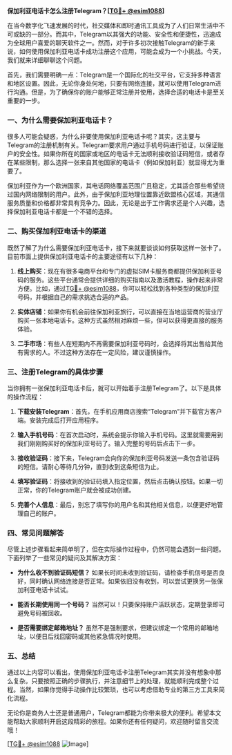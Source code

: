 **保加利亚电话卡怎么注册Telegram？[[TG💪+ @esim1088](https://t.me/s/esim1088)]**

在当今数字化飞速发展的时代，社交媒体和即时通讯工具成为了人们日常生活中不可或缺的一部分。而其中，Telegram以其强大的功能、安全性和便捷性，迅速成为全球用户喜爱的聊天软件之一。然而，对于许多初次接触Telegram的新手来说，如何使用保加利亚电话卡成功注册这个应用，可能会成为一个小挑战。今天，我们就来详细聊聊这个问题。

首先，我们需要明确一点：Telegram是一个国际化的社交平台，它支持多种语言和地区设置。因此，无论你身处何地，只要有网络连接，就可以使用Telegram进行沟通。但是，为了确保你的账户能够正常注册并使用，选择合适的电话卡是至关重要的一步。

### 一、为什么需要保加利亚电话卡？

很多人可能会疑惑，为什么非要使用保加利亚电话卡呢？其实，这主要与Telegram的注册机制有关。Telegram要求用户通过手机号码进行验证，以保证账户的安全性。如果你所在的国家或地区的电话卡无法顺利接收验证码短信，或者存在某些限制，那么选择一张来自其他国家的电话卡（例如保加利亚）就显得尤为重要了。

保加利亚作为一个欧洲国家，其电话网络覆盖范围广且稳定，尤其适合那些希望绕过国内网络限制的用户。此外，由于保加利亚地理位置靠近欧盟核心区域，其通信服务质量和价格都非常具有竞争力。因此，无论是出于工作需求还是个人兴趣，选择保加利亚电话卡都是一个不错的选择。

### 二、购买保加利亚电话卡的渠道

既然了解了为什么需要保加利亚电话卡，接下来就要谈谈如何获取这样一张卡了。目前市面上提供保加利亚电话卡的主要途径有以下几种：

1. **线上购买**：现在有很多电商平台和专门的虚拟SIM卡服务商都提供保加利亚号码的服务。这些平台通常会提供详细的购买指南以及激活教程，操作起来非常方便。比如，通过[TG💪+ @esim1088](https://t.me/s/esim1088)，你可以轻松找到各种类型的保加利亚号码，并根据自己的需求挑选合适的产品。

2. **实体店铺**：如果你有机会前往保加利亚旅行，可以直接在当地运营商的营业厅购买一张本地电话卡。这种方式虽然相对麻烦一些，但可以获得更直接的服务体验。

3. **二手市场**：有些人在短期内不再需要保加利亚号码时，会选择将其出售给其他有需求的人。不过这种方法存在一定风险，建议谨慎操作。

### 三、注册Telegram的具体步骤

当你拥有一张保加利亚电话卡后，就可以开始着手注册Telegram了。以下是具体的操作流程：

1. **下载安装Telegram**：首先，在手机应用商店搜索“Telegram”并下载官方客户端。安装完成后打开应用程序。

2. **输入手机号码**：在首次启动时，系统会提示你输入手机号码。这里就需要用到我们刚刚购买好的保加利亚号码了。输入完整的号码后点击下一步。

3. **接收验证码**：接下来，Telegram会向你的保加利亚号码发送一条包含验证码的短信。请耐心等待几分钟，直到收到这条短信为止。

4. **填写验证码**：将接收到的验证码填入指定位置，然后点击确认按钮。如果一切正常，你的Telegram账户就会被成功创建。

5. **完善个人信息**：最后，别忘了填写你的用户名和其他相关信息，以便更好地管理自己的账户。

### 四、常见问题解答

尽管上述步骤看起来简单明了，但在实际操作过程中，仍然可能会遇到一些问题。下面列举了一些常见的疑问及其解决方案：

- **为什么收不到验证码短信？**
  如果长时间未收到验证码，请检查手机信号是否良好，同时确认网络连接是否正常。如果依旧没有收到，可以尝试更换另一张保加利亚电话卡试试。

- **能否长期使用同一个号码？**
  当然可以！只要保持账户活跃状态，定期登录即可避免号码被回收。

- **是否需要绑定邮箱地址？**
  虽然不是强制要求，但建议绑定一个常用的邮箱地址，以便日后找回密码或其他紧急情况时使用。

### 五、总结

通过以上内容可以看出，使用保加利亚电话卡注册Telegram其实并没有想象中那么复杂。只要按照正确的步骤执行，并注意细节上的处理，就能顺利完成整个过程。当然，如果你觉得手动操作比较繁琐，也可以考虑借助专业的第三方工具来简化流程。

无论你是商务人士还是普通用户，Telegram都能为你带来极大的便利。希望本文能帮助大家顺利开启这段精彩的旅程。如果你还有任何疑问，欢迎随时留言交流哦！

[[TG💪+ @esim1088](https://t.me/s/esim1088) ![Image](https://i.postimg.cc/4NQfJmqS/Snipaste-2025-05-13-00-14-12.png)]